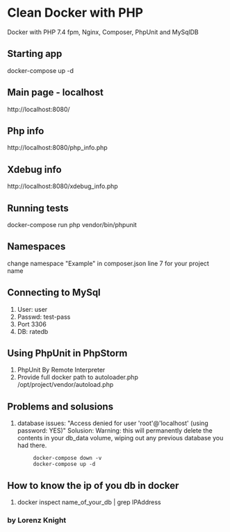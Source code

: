 # Clean Docker with PHP
Docker with PHP 7.4 fpm, Nginx, Composer, PhpUnit and MySqlDB

## Starting app
docker-compose up -d

## Main page - localhost
http://localhost:8080/

## Php info
http://localhost:8080/php_info.php

## Xdebug info
http://localhost:8080/xdebug_info.php

## Running tests
docker-compose run php vendor/bin/phpunit

## Namespaces
change namespace "Example" in composer.json line 7 for your project name

## Connecting to MySql
1. User: user
2. Passwd: test-pass
3. Port 3306
4. DB: ratedb

## Using PhpUnit in PhpStorm
1. PhpUnit By Remote Interpreter
2. Provide full docker path to autoloader.php /opt/project/vendor/autoload.php

## Problems and solusions
1. database issues: "Access denied for user 'root'@'localhost' (using password: YES)"
   Solusion: 
            Warning: this will permanently delete the contents in your db_data volume, wiping out any previous database you had there.

            docker-compose down -v
            docker-compose up -d

## How to know the ip of you db in docker
1. docker inspect name_of_your_db | grep IPAddress

### by Lorenz Knight